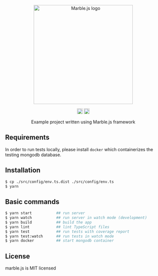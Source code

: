 <p align="center">
  <a href="http://marblejs.com">
    <img src="https://github.com/marblejs/marble/blob/master/assets/img/logo.png?raw=true" width="320" alt="Marble.js logo"/>
  </a>
</p>

<p align="center">
<img src="https://travis-ci.com/marblejs/example.svg?branch=master" alt="Travis-CI status" height="18">
<a href="https://codecov.io/gh/marblejs/example?branch=master">
  <img src="https://codecov.io/gh/marblejs/example/coverage.svg?branch=master" alt="Codecov coverage" height="18">
</a>
</p>

<p align="center">
Example project written using Marble.js framework
</p>

## Requirements
In order to run tests locally, please install `docker` which containerizes the testing mongodb database.

## Installation

```bash
$ cp ./src/config/env.ts.dist ./src/config/env.ts
$ yarn
````

## Basic commands

```bash
$ yarn start           ## run server
$ yarn watch           ## run server in watch mode (development)
$ yarn build           ## build the app
$ yarn lint            ## lint TypeScript files
$ yarn test            ## run tests with coverage report
$ yarn test:watch      ## run tests in watch mode
$ yarn docker          ## start mongodb container
```

## License

marble.js is MIT licensed
